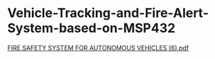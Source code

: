 # Vehicle-Tracking-and-Fire-Alert-System-based-on-MSP432

[FIRE SAFETY SYSTEM FOR AUTONOMOUS VEHICLES (6).pdf](https://github.com/malolasimman/Vehicle-Tracking-and-Fire-Alert-System-based-on-MSP432/files/12422778/FIRE.SAFETY.SYSTEM.FOR.AUTONOMOUS.VEHICLES.6.pdf)
